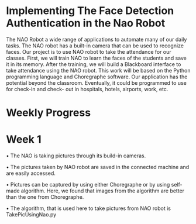 # Implementing The Face Detection Authentication in the Nao Robot

The NAO Robot a wide range of applications to automate many of our daily tasks. The NAO
robot has a built-in camera that can be used to recognize faces. Our project is to use NAO
robot to take the attendance for our classes. First, we will train NAO to learn the faces of
the students and save it in its memory. After the training, we will build a Blackboard
interface to take attendance using the NAO robot. This work will be based on the Python
programming language and Choregraphe software. Our application has the potential
beyond the classroom. Eventually, it could be programmed to use for check-in and check-
out in hospitals, hotels, airports, work, etc.

# Weekly Progress 

# Week 1
•	The NAO is taking pictures through its build-in cameras.

•	The pictures taken by NAO robot are saved in the connected machine and are easily accessed.

•	Pictures can be captured by using either Choregraphe or by using self-made algorithm. Here, we found that images from the algorithm are better than the one from Choregraphe.

•	The algorithm, that is used here to take pictures from NAO robot is TakePicUsingNao.py






